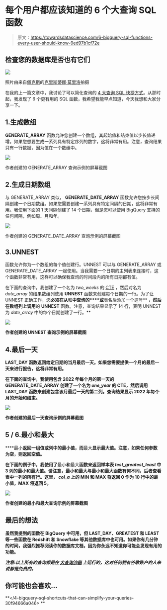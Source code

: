 # 每个用户都应该知道的 6 个大查询 SQL 函数

> 原文：<https://towardsdatascience.com/6-bigquery-sql-functions-every-user-should-know-9ed97b1cf72e>

## 检查您的数据库是否也有它们

![](img/72c1e7441d5bfed35e9475cbdc46ac5d.png)

照片由来自[佩克斯](https://www.pexels.com/photo/photography-of-woman-using-laptop-1181681/)的[克里斯蒂娜·莫里洛](https://www.pexels.com/@divinetechygirl/)拍摄

在我的上一篇文章中，我讨论了可以简化查询的 [4 大查询 SQL 快捷方式](/4-bigquery-sql-shortcuts-that-can-simplify-your-queries-30f94666a046)。从那时起，我发现了 6 个更有用的 SQL 函数，我希望我能早点知道，今天我想和大家分享一下。

## 1.生成数组

**GENERATE_ARRAY** 函数允许您创建一个数组，其起始值和结束值以步长值递增。如果您想要生成一系列具有特定序列的数字，这将非常有用。注意，查询结果只有一行数据，因为值在一个数组中。

![](img/f523a2a78ca9996943f0db33c3b19e2b.png)

作者创建的 GENERATE_ARRAY 查询示例的屏幕截图

## 2.生成日期数组

与 GENERATE_ARRAY 类似， **GENERATE_DATE_ARRAY** 函数允许您按步长间隔创建一个日期数组。如果您需要创建一系列具有特定间隔的日期，这将非常有用。我使用下面的 1 天间隔创建了 14 个日期，但是您可以使用 BigQuery 支持的任何间隔，例如周、月和年。

![](img/38fb3f7436de534d846ddcbd386c9643.png)

作者创建的 GENERATE_DATE_ARRAY 查询示例的屏幕截图

## 3.UNNEST

函数允许你为一个数组的每个值创建行。UNNEST 可以与 GENERATE_ARRAY 或 GENERATE_DATE_ARRAY 一起使用。当我需要一个日期的主列表来连接时，这个函数非常有用，这样可以确保我查询的时间段内的所有日期都有值。

在下面的查询中，我创建了一个名为 *two_weeks* 的 [CTE](https://chartio.com/resources/tutorials/using-common-table-expressions/) ，然后对名为 *date_array* 的结果数组列使用 **UNNEST** 函数来创建每个日期的一行。为了让 UNNEST 正确工作，您**必须在从**和**中查询的****或**表名后添加一个逗号** **，然后在数组列上调用**的 **UNNEST** 函数。注意，查询结果显示了 14 行，表明 UNNEST 为 *date_array* 中的每个日期创建了一行。**

**![](img/eb9402ae666376ed14b57da2719bb32e.png)**

**作者创建的 UNNEST 查询示例的屏幕截图**

## **4.最后一天**

****LAST_DAY** 函数返回给定日期的当月最后一天。如果您需要提供一个月的最后一天来进行报告，这将非常有用。**

**在下面的查询中，我使用包含 2022 年每个月的第一天的 GENERATE_DATE_ARRAY 创建了一个名为 *one_year* 的 CTE，然后调用 **LAST_DAY** 函数来创建包含该月最后一天的第二列。查询结果显示 2022 年每个月的开始和结束。**

**![](img/6b1bc9d1084062ccde5a48991a927ed7.png)**

**作者创建的最后一天查询示例的屏幕截图**

## **5 / 6.最小和最大**

****最小**返回一组值或列中的最小值，而**最大**显示最大值。注意，如果任何参数为空，则返回空值。**

**在下面的例子中，我使用了**最小**和**最大**函数来返回样本表 *test_greatest_least* 中 3 列的最小和最大值。请注意，最小和最大与最小和最大函数有何不同，后者查看表中一列的所有行。这里， *col_a* 上的 MIN 和 MAX 将返回 0 作为 10 行中的最小值，MAX 将返回 5。**

**![](img/2cb3dfe661de822f9d8d65587f6b79bf.png)**

**作者创建的最小和最大查询示例的屏幕截图**

## **最后的想法**

**虽然我提到的函数在 BigQuery 中可用，但 LAST_DAY、GREATEST 和 LEAST 等一些函数在 Redshift 和 Snowflake 等其他数据库中也可用。如果你有几分钟的时间，我强烈推荐阅读你的数据库文档，因为你永远不知道你可能会发现有用的功能。**

***注意:以上所有的查询都是在* [*大查询沙箱*](https://cloud.google.com/bigquery/docs/sandbox) *上运行的，这对任何拥有谷歌账户的人来说都是免费的。***

## **你可能也会喜欢…**

**</4-bigquery-sql-shortcuts-that-can-simplify-your-queries-30f94666a046>  </how-to-troubleshoot-an-abnormal-kpi-change-b9eb0c3d46a1>  </why-building-a-machine-learning-model-is-like-cooking-4bed1f6115d1> **